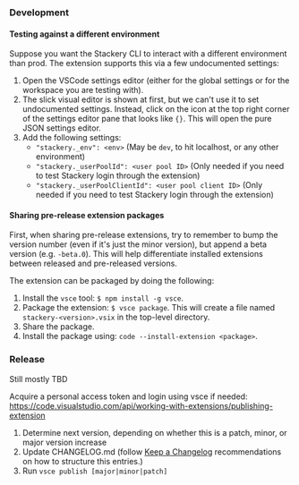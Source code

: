 ### Development

#### Testing against a different environment

Suppose you want the Stackery CLI to interact with a different environment than prod. The extension supports this via a few undocumented settings:

1. Open the VSCode settings editor (either for the global settings or for the workspace you are testing with).
1. The slick visual editor is shown at first, but we can't use it to set undocumented settings. Instead, click on the icon at the top right corner of the settings editor pane that looks like `{}`. This will open the pure JSON settings editor.
1. Add the following settings:
    * `"stackery._env": <env>` (May be `dev`, to hit localhost, or any other environment)
    * `"stackery._userPoolId": <user pool ID>` (Only needed if you need to test Stackery login through the extension)
    * `"stackery._userPoolClientId": <user pool client ID>` (Only needed if you need to test Stackery login through the extension)

#### Sharing pre-release extension packages

First, when sharing pre-release extensions, try to remember to bump the version number (even if it's just the minor version), but append a beta version (e.g. `-beta.0`). This will help differentiate installed extensions between released and pre-released versions.

The extension can be packaged by doing the following:

1. Install the `vsce` tool: `$ npm install -g vsce`.
1. Package the extension: `$ vsce package`. This will create a file named `stackery-<version>.vsix` in the top-level directory.
1. Share the package.
1. Install the package using: `code --install-extension <package>`.

### Release

Still mostly TBD

Acquire a personal access token and login using vsce if needed: https://code.visualstudio.com/api/working-with-extensions/publishing-extension

1. Determine next version, depending on whether this is a patch, minor, or major version increase
1. Update CHANGELOG.md (follow [Keep a Changelog](http://keepachangelog.com/) recommendations on how to structure this entries.)
1. Run `vsce publish [major|minor|patch]`